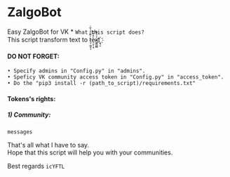 # ZalgoBot
Easy ZalgoBot for VK	* `What this script does?`  
    This script transform text to t̷̤̦̰̫͓͕͗͌ͦ̓͛̋ͥè̴̠̤͓͕̠͒̇̆̋x͍͇͖̻̍ͯ͛͌̇t҉͕͉̮




 #### DO NOT FORGET:
    • Specify admins in "Config.py" in "admins".
    • Speficy VK community access token in "Config.py" in "access_token".
    • Do the "pip3 install -r (path_to_script)/requirements.txt"

 #### Tokens's rights:  
##### 1) Community:
    messages

 That's all what I have to say.  
Hope that this script will help you with your communities.

 Best regards `icYFTL`